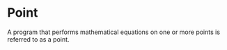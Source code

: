 # Point
A program that performs mathematical equations on one or more points is referred to as a point. 
